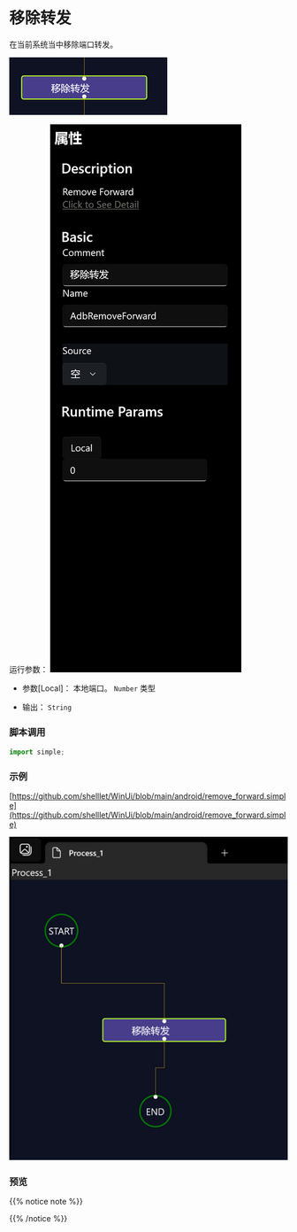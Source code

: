 # 移除转发 
在当前系统当中移除端口转发。


![action](./images/2022-11-15_195440.png 'size=90%')

运行参数：
![param](./images/2022-11-15_201721.png 'size=90%')

* 参数[Local]： 本地端口。 `Number` 类型

* 输出： `String`


### 脚本调用

```python
import simple;


```

### 示例

[https://github.com/shelllet/WinUi/blob/main/android/remove_forward.simple](https://github.com/shelllet/WinUi/blob/main/android/remove_forward.simple)

![preview](./images/2022-11-15_195506.png 'size=90%')


### 预览


{{% notice note %}}

{{% /notice %}}